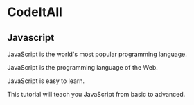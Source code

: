 # CodeItAll

## Javascript

JavaScript is the world's most popular programming language.

JavaScript is the programming language of the Web.

JavaScript is easy to learn.

This tutorial will teach you JavaScript from basic to advanced.
